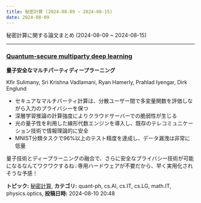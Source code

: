 ```yaml
---
title: 秘密計算 (2024-08-09 ~ 2024-08-15)
date: 2024-08-09
---
```


秘密計算に関する論文まとめ (2024-08-09 ~ 2024-08-15)


- - -

### [Quantum-secure multiparty deep learning](http://arxiv.org/abs/2408.05629)

**量子安全なマルチパーティディープラーニング**

Kfir Sulimany, Sri Krishna Vadlamani, Ryan Hamerly, Prahlad Iyengar, Dirk Englund

- セキュアなマルチパーティ計算は、分散ユーザー間で多変量関数を評価しながら入力のプライバシーを保つ
- 深層学習推論の計算強度によりクラウドサーバーでの脆弱性が生じる
- 光の量子性を利用した線形代数エンジンを導入し、既存のテレコミュニケーション技術で情報理論的に安全
- MNIST分類タスクで96%以上のテスト精度を達成し、データ漏洩は非常に低量

量子技術とディープラーニングの融合で、さらに安全なプライバシー技術が可能になるなんてワクワクするね💡専用ハードウェアが不要だから、早く実用化されそうな予感！



**トピック:** [秘密計算](../../mpc), **カテゴリ:** quant-ph, cs.AI, cs.IT, cs.LG, math.IT, physics.optics, **投稿日時:** 2024-08-10 20:48
